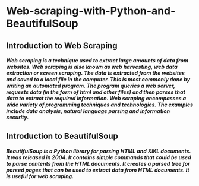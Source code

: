 # Web-scraping-with-Python-and-BeautifulSoup
## Introduction to Web Scraping
##### Web scraping is a technique used to extract large amounts of data from websites. Web scraping is also known as web harvesting, web data extraction or screen scraping. The data is extracted from the websites and saved to a local file in the computer. This is most commonly done by writing an automated program. The program queries a web server, requests data (in the form of html and other files) and then parses that data to extract the required information. Web scraping encompasses a wide variety of programming techniques and technologies. The examples include data analysis, natural language parsing and information security.
##  Introduction to BeautifulSoup
##### BeautifulSoup is a Python library for parsing HTML and XML documents. It was released in 2004. It contains simple commands that could be used to parse contents from the HTML documents. It creates a parsed tree for parsed pages that can be used to extract data from HTML documents. It is useful for web scraping.
